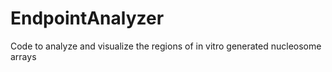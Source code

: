 # EndpointAnalyzer
Code to analyze and visualize the regions of in vitro generated nucleosome arrays
